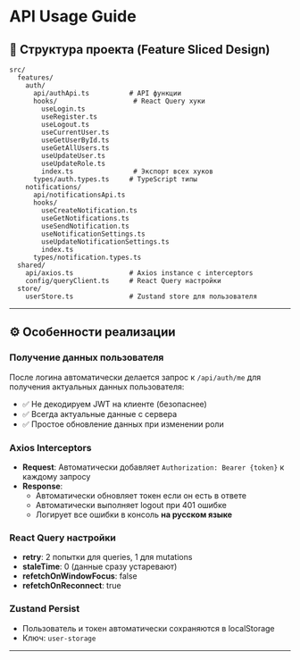 # API Usage Guide

## 📁 Структура проекта (Feature Sliced Design)

```
src/
  features/
    auth/
      api/authApi.ts          # API функции
      hooks/                   # React Query хуки
        useLogin.ts
        useRegister.ts
        useLogout.ts
        useCurrentUser.ts
        useGetUserById.ts
        useGetAllUsers.ts
        useUpdateUser.ts
        useUpdateRole.ts
        index.ts               # Экспорт всех хуков
      types/auth.types.ts     # TypeScript типы
    notifications/
      api/notificationsApi.ts
      hooks/
        useCreateNotification.ts
        useGetNotifications.ts
        useSendNotification.ts
        useNotificationSettings.ts
        useUpdateNotificationSettings.ts
        index.ts
      types/notification.types.ts
  shared/
    api/axios.ts              # Axios instance с interceptors
    config/queryClient.ts     # React Query настройки
  store/
    userStore.ts              # Zustand store для пользователя
```

---

## ⚙️ Особенности реализации

### Получение данных пользователя

После логина автоматически делается запрос к `/api/auth/me` для получения актуальных данных пользователя:

- ✅ Не декодируем JWT на клиенте (безопаснее)
- ✅ Всегда актуальные данные с сервера
- ✅ Простое обновление данных при изменении роли

### Axios Interceptors

- **Request**: Автоматически добавляет `Authorization: Bearer {token}` к каждому запросу
- **Response**:
  - Автоматически обновляет токен если он есть в ответе
  - Автоматически выполняет logout при 401 ошибке
  - Логирует все ошибки в консоль **на русском языке**

### React Query настройки

- **retry**: 2 попытки для queries, 1 для mutations
- **staleTime**: 0 (данные сразу устаревают)
- **refetchOnWindowFocus**: false
- **refetchOnReconnect**: true

### Zustand Persist

- Пользователь и токен автоматически сохраняются в localStorage
- Ключ: `user-storage`

---
